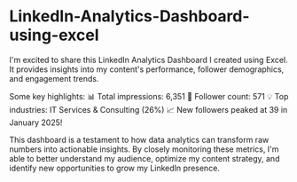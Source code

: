 # LinkedIn-Analytics-Dashboard-using-excel
I'm excited to share this LinkedIn Analytics Dashboard I created using Excel. It provides insights into my content's performance, follower demographics, and engagement trends.

Some key highlights:
📊 Total impressions: 6,351
👥 Follower count: 571
💡 Top industries: IT Services & Consulting (26%)
📈 New followers peaked at 39 in January 2025!

This dashboard is a testament to how data analytics can transform raw numbers into actionable insights. By closely monitoring these metrics, I'm able to better understand my audience, optimize my content strategy, and identify new opportunities to grow my LinkedIn presence.
